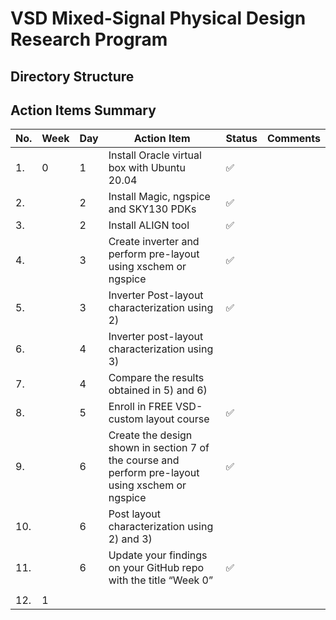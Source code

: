 # VSD Mixed-Signal Physical Design Research Program

## Directory Structure

## Action Items Summary

|  No.    | Week|Day|Action Item|Status| Comments|
|----------|-----|--------|-------|-----------------------|-------------------|
|1.|0|1|Install Oracle virtual box with Ubuntu 20.04|✅||
|2.||2|Install Magic, ngspice and SKY130 PDKs|✅||
|3.||2|Install ALIGN tool|✅||
|4.||3|Create inverter and perform pre-layout using xschem or ngspice|✅||
|5.||3|Inverter Post-layout characterization using 2)|✅||
|6.||4|Inverter post-layout characterization using 3) |||
|7.||4|Compare the results obtained in 5) and 6) | ||
|8.||5|Enroll in FREE VSD-custom layout course |✅||
|9.||6|Create the design shown in section 7 of the course and perform pre-layout using xschem or ngspice|✅||
|10.||6|Post layout characterization using 2) and 3)|||
|11.||6|Update your findings on your GitHub repo with the title “Week 0”|✅||
|||||||
|12.|1|||||


